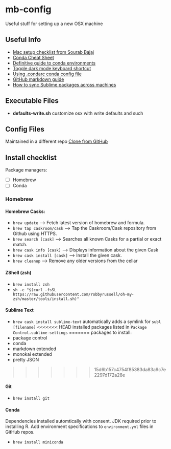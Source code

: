 # mb-config
Useful stuff for setting up a new OSX machine

## Useful Info 
- [Mac setup checklist from Sourab Bajaj](https://sourabhbajaj.com/mac-setup/)
- [Conda Cheat Sheet](https://docs.conda.io/projects/conda/en/4.6.0/_downloads/52a95608c49671267e40c689e0bc00ca/conda-cheatsheet.pdf)
- [Definitive guide to conda environments](https://towardsdatascience.com/a-guide-to-conda-environments-bc6180fc533)
- [Toggle dark mode keyboard shortcut](https://lifehacker.com/switch-between-dark-and-light-mode-on-your-mac-with-thi-1838488087)
- [Using .condarc conda config file](https://docs.conda.io/projects/conda/en/latest/user-guide/configuration/use-condarc.html#creating-and-editing)
- [GitHub markdown guide](https://help.github.com/en/github/writing-on-github/basic-writing-and-formatting-syntax)
- [How to sync Sublime packages across machines](https://packagecontrol.io/docs/syncing)

## Executable Files

- **defaults-write.sh** customize osx with write defaults and such 

## Config Files
Maintained in a different repo
[Clone from GitHub](https://git.autodesk.com/beamt/dotfiles)

## Install checklist

Package managers:
- [ ] Homebrew
- [ ] Conda 

### Homebrew

#### Homebrew Casks: 
- `brew update` --> Fetch latest version of homebrew and formula.
- `brew tap caskroom/cask` --> Tap the Caskroom/Cask repository from Github using HTTPS.
- `brew search [cask]` --> Searches all known Casks for a partial or exact match.
- `brew cask info [cask]` --> Displays information about the given Cask
- `brew cask install [cask]` --> Install the given cask.
- `brew cleanup` --> Remove any older versions from the cellar       

#### ZShell (zsh) 
- `brew install zsh` 
- `sh -c "$(curl -fsSL https://raw.githubusercontent.com/robbyrussell/oh-my-zsh/master/tools/install.sh)"`  

#### Sublime Text 
- `brew cask install sublime-text`
automatically adds a symlink for `subl [filename]` 
<<<<<<< HEAD
installed packages listed in `Package Control.sublime-settings`
=======
packages to install: 
- package control
- conda
- markdown extended
- monokai extended
- pretty JSON
>>>>>>> 15d6b157c4754f85383da83a9c7e2297d172a28e

#### Git 
- `brew install git` 

#### Conda
Dependencies installed automtically with consent. JDK required prior to installing R. Add environment specifications to `environment.yml` files in GitHub repos.

- `brew install miniconda`


